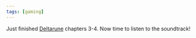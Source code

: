 ```yaml
---
tags: [gaming]
---
```


Just finished [Deltarune] chapters 3-4. Now time to listen to the soundtrack!

[deltarune]: https://deltarune.com/
